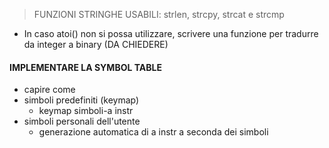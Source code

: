 > FUNZIONI STRINGHE USABILI: strlen, strcpy, strcat e strcmp

- In caso atoi() non si possa utilizzare, scrivere una funzione per tradurre da integer a binary (DA CHIEDERE)

#### IMPLEMENTARE LA SYMBOL TABLE
- capire come
- simboli predefiniti (keymap)
	- keymap simboli-a instr
- simboli personali dell'utente
	- generazione automatica di a instr a seconda dei simboli